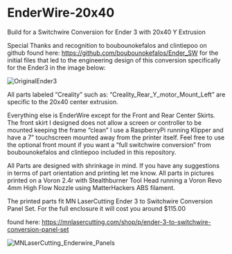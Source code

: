 # EnderWire-20x40
Build for a Switchwire Conversion for Ender 3 with 20x40 Y Extrusion

Special Thanks and recognition to boubounokefalos and clintiepoo on github found here: https://github.com/boubounokefalos/Ender_SW for the initial files that led to the engineering design of this conversion specifically for the Ender3 in the image below:

![OriginalEnder3](https://github.com/DirtyKityLitter/EnderWire-20x40/assets/118041236/c8e9a386-82ae-4559-b52d-ebf1640c6e3e)

All parts labeled “Creality” such as: “Creality_Rear_Y_motor_Mount_Left” are specific to the 20x40 center extrusion. 

Everything else is EnderWire except for the Front and Rear Center Skirts. The front skirt I designed does not allow a screen or controller to be mounted keeping the frame “clean” I use a RaspberryPi running Klipper and have a 7” touchscreen mounted away from the printer itself. Feel free to use the optional front mount if you want a “full switchwire conversion” from boubounokefalos and clintiepoo included in this repository. 

All Parts are designed with shrinkage in mind. If you have any suggestions in terms of part orientation and printing let me know. All parts in pictures printed on a Voron 2.4r with Stealthburner Tool Head running a Voron Revo 4mm High Flow Nozzle using MatterHackers ABS filament.

The printed parts fit MN LaserCutting Ender 3 to Switchwire Conversion Panel Set. For the full enclosure it will cost you around $115.00

found here: https://mnlasercutting.com/shop/p/ender-3-to-switchwire-conversion-panel-set

![MNLaserCutting_Enderwire_Panels](https://github.com/DirtyKityLitter/EnderWire-20x40/assets/118041236/96045982-1531-43fc-ad3b-27afda7e1629)

